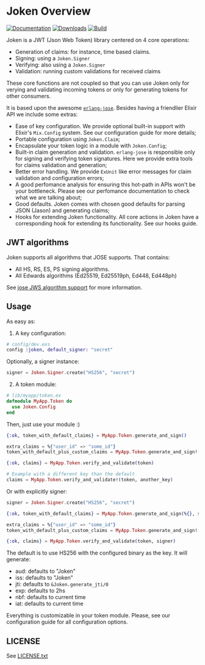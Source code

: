 # Joken Overview

[![Documentation](https://img.shields.io/badge/docs-hexpm-blue.svg)](http://hexdocs.pm/joken/) [![Downloads](https://img.shields.io/hexpm/dt/joken.svg)](https://hex.pm/packages/joken) [![Build](https://travis-ci.org/joken-elixir/joken.svg?branch=master)](https://travis-ci.org/joken-elixir/joken)

Joken is a JWT (Json Web Token) library centered on 4 core operations:
  - Generation of claims: for instance, time based claims.
  - Signing: using a `Joken.Signer`
  - Verifying: also using a `Joken.Signer`
  - Validation: running custom validations for received claims

These core functions are not coupled so that you can use Joken only for verying and validating incoming tokens or only for generating tokens for other consumers.

It is based upon the awesome [`erlang-jose`](https://github.com/potatosalad/erlang-jose/). Besides having a friendlier Elixir API we include some extras:

  - Ease of key configuration. We provide optional built-in support with Elixir's `Mix.Config` system. See our configuration guide for more details;
  - Portable configuration using `Joken.Claim`;
  - Encapsulate your token logic in a module with `Joken.Config`;
  - Built-in claim generation and validation. `erlang-jose` is responsible only for signing and verifying token signatures. Here we provide extra tools for claims validation and generation;
  - Better error handling. We provide `ExUnit` like error messages for claim validation and configuration errors;
  - A good perfomance analysis for ensuring this hot-path in APIs won't be your bottleneck. Please see our perfomance documentation to check what we are talking about;
  - Good defaults. Joken comes with chosen good defaults for parsing JSON (Jason) and generating claims;
  - Hooks for extending Joken functionality. All core actions in Joken have a corresponding hook for extending its functionality. See our hooks guide.

## JWT algorithms

Joken supports all algorithms that JOSE supports. That contains:

  - All HS, RS, ES, PS signing algorithms.
  - All Edwards algorithms (Ed25519, Ed25519ph, Ed448, Ed448ph)

See [jose JWS algorithm support](https://github.com/potatosalad/erlang-jose#json-web-signature-jws-rfc-7515) for more information.

## Usage

As easy as:

1. A key configuration:

``` elixir
# config/dev.exs
config :joken, default_signer: "secret"
```

Optionally, a signer instance:

``` elixir
signer = Joken.Signer.create("HS256", "secret")
```

2. A token module:

``` elixir
# lib/myapp/token.ex
defmodule MyApp.Token do
  use Joken.Config
end
```

Then, just use your module :)

``` elixir
{:ok, token_with_default_claims} = MyApp.Token.generate_and_sign()

extra_claims = %{"user_id" => "some_id"}
token_with_default_plus_custom_claims = MyApp.Token.generate_and_sign!(extra_claims)

{:ok, claims} = MyApp.Token.verify_and_validate(token)

# Example with a different key than the default
claims = MyApp.Token.verify_and_validate!(token, another_key)
```

Or with explicitly signer:

``` elixir
signer = Joken.Signer.create("HS256", "secret")

{:ok, token_with_default_claims} = MyApp.Token.generate_and_sign(%{}, signer)

extra_claims = %{"user_id" => "some_id"}
token_with_default_plus_custom_claims = MyApp.Token.generate_and_sign!(extra_claims, signer)

{:ok, claims} = MyApp.Token.verify_and_validate(token, signer)
```

The default is to use HS256 with the configured binary as the key. It will generate:

- aud: defaults to "Joken"
- iss: defaults to "Joken"
- jti: defaults to `&Joken.generate_jti/0`
- exp: defaults to 2hs
- nbf: defaults to current time
- iat: defaults to current time

Everything is customizable in your token module. Please, see our configuration guide for all configuration options.

## LICENSE

See [LICENSE.txt](https://github.com/bryanjos/joken/blob/master/LICENSE.txt)

